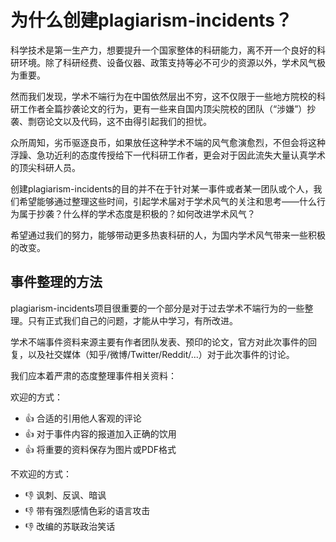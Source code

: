 # 为什么创建plagiarism-incidents？

科学技术是第一生产力，想要提升一个国家整体的科研能力，离不开一个良好的科研环境。除了科研经费、设备仪器、政策支持等必不可少的资源以外，学术风气极为重要。

然而我们发现，学术不端行为在中国依然层出不穷，这不仅限于一些地方院校的科研工作者全篇抄袭论文的行为，更有一些来自国内顶尖院校的团队（“涉嫌”）抄袭、剽窃论文以及代码，这不由得引起我们的担忧。

众所周知，劣币驱逐良币，如果放任这种学术不端的风气愈演愈烈，不但会将这种浮躁、急功近利的态度传授给下一代科研工作者，更会对于因此流失大量认真学术的顶尖科研人员。

创建plagiarism-incidents的目的并不在于针对某一事件或者某一团队或个人，我们希望能够通过整理这些时间，引起学术届对于学术风气的关注和思考——什么行为属于抄袭？什么样的学术态度是积极的？如何改进学术风气？

希望通过我们的努力，能够带动更多热衷科研的人，为国内学术风气带来一些积极的改变。

## 事件整理的方法

plagiarism-incidents项目很重要的一个部分是对于过去学术不端行为的一些整理。只有正式我们自己的问题，才能从中学习，有所改进。

学术不端事件资料来源主要有作者团队发表、预印的论文，官方对此次事件的回复，以及社交媒体（知乎/微博/Twitter/Reddit/...）对于此次事件的讨论。

我们应本着严肃的态度整理事件相关资料：

欢迎的方式：
* :thumbsup: 合适的引用他人客观的评论
* :thumbsup: 对于事件内容的报道加入正确的饮用
* :thumbsup: 将重要的资料保存为图片或PDF格式

不欢迎的方式：
* :thumbsdown: 讽刺、反讽、暗讽
* :thumbsdown: 带有强烈感情色彩的语言攻击
* :thumbsdown: 改编的苏联政治笑话
